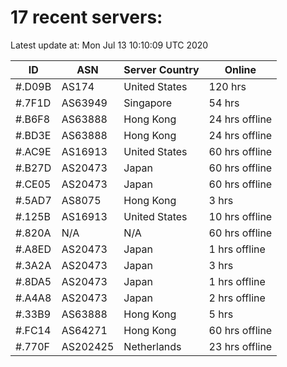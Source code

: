 # 17 recent servers:

Latest update at: Mon Jul 13 10:10:09 UTC 2020

| ID | ASN | Server Country | Online |
| -- | --- | -------------- | ------ |
| #.D09B | AS174 | United States | 120 hrs |
| #.7F1D | AS63949 | Singapore | 54 hrs |
| #.B6F8 | AS63888 | Hong Kong | 24 hrs offline |
| #.BD3E | AS63888 | Hong Kong | 24 hrs offline |
| #.AC9E | AS16913 | United States | 60 hrs offline |
| #.B27D | AS20473 | Japan | 60 hrs offline |
| #.CE05 | AS20473 | Japan | 60 hrs offline |
| #.5AD7 | AS8075 | Hong Kong | 3 hrs |
| #.125B | AS16913 | United States | 10 hrs offline |
| #.820A | N/A | N/A | 60 hrs offline |
| #.A8ED | AS20473 | Japan | 1 hrs offline |
| #.3A2A | AS20473 | Japan | 3 hrs |
| #.8DA5 | AS20473 | Japan | 1 hrs offline |
| #.A4A8 | AS20473 | Japan | 2 hrs offline |
| #.33B9 | AS63888 | Hong Kong | 5 hrs |
| #.FC14 | AS64271 | Hong Kong | 60 hrs offline |
| #.770F | AS202425 | Netherlands | 23 hrs offline |

